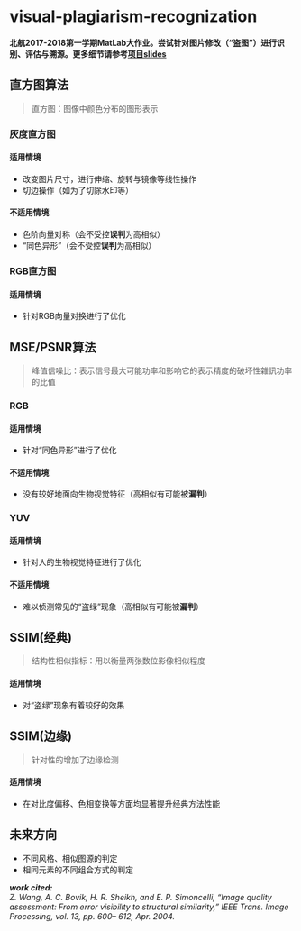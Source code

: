 # visual-plagiarism-recognization

__北航2017-2018第一学期MatLab大作业。尝试针对图片修改（“盗图”）进行识别、评估与溯源。更多细节请参考[项目slides](http://slides.com/pzoom/matlab/fullscreen)__



## 直方图算法
> 直方图：图像中颜色分布的图形表示
### 灰度直方图
#### 适用情境
+ 改变图片尺寸，进行伸缩、旋转与镜像等线性操作
+ 切边操作（如为了切除水印等）

#### 不适用情境
+ 色阶向量对称（会不受控**误判**为高相似）
+ “同色异形”（会不受控**误判**为高相似）

### RGB直方图
#### 适用情境
+ 针对RGB向量对换进行了优化

## MSE/PSNR算法
> 峰值信噪比：表示信号最大可能功率和影响它的表示精度的破坏性雜訊功率的比值
### RGB
#### 适用情境
+ 针对“同色异形”进行了优化

#### 不适用情境
+ 没有较好地面向生物视觉特征（高相似有可能被**漏判**）

### YUV
#### 适用情境
+ 针对人的生物视觉特征进行了优化

#### 不适用情境
+ 难以侦测常见的“盗绿”现象（高相似有可能被**漏判**）

## SSIM(经典)
> 结构性相似指标：用以衡量两张数位影像相似程度
#### 适用情境
+ 对“盗绿”现象有着较好的效果

## SSIM(边缘)
> 针对性的增加了边缘检测
#### 适用情境
+ 在对比度偏移、色相变换等方面均显著提升经典方法性能

## 未来方向
+ 不同风格、相似图源的判定
+ 相同元素的不同组合方式的判定

_**work cited:**</br>
Z. Wang, A. C. Bovik, H. R. Sheikh, and E. P. Simoncelli,
“Image quality assessment: From error visibility to structural
similarity,” IEEE Trans. Image Processing, vol. 13, pp. 600–
612, Apr. 2004._

